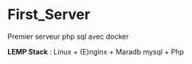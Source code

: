 # First_Server
Premier serveur php sql avec docker

**LEMP Stack** : Linux + (E)nginx + Maradb mysql + Php    


